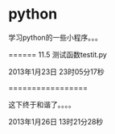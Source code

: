 python
======

学习python的一些小程序。。。

======
11.5 测试函数testit.py

2013年1月23日 23时05分17秒

=================

这下终于和谐了。。。。

2013年1月26日 13时21分28秒
